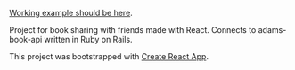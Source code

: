 [Working example should be here](http://80.211.241.181/).

Project for book sharing with friends made with React. Connects to adams-book-api written in Ruby on Rails.

This project was bootstrapped with [Create React App](https://github.com/facebookincubator/create-react-app).
